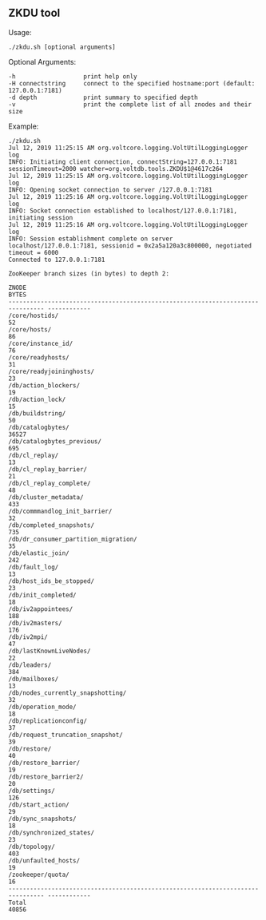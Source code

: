 ZKDU tool
---------


Usage:

    ./zkdu.sh [optional arguments]

Optional Arguments:

    -h                   print help only
    -H connectstring     connect to the specified hostname:port (default: 127.0.0.1:7181)
    -d depth             print summary to specified depth
    -v                   print the complete list of all znodes and their size


Example:

    ./zkdu.sh
    Jul 12, 2019 11:25:15 AM org.voltcore.logging.VoltUtilLoggingLogger log
    INFO: Initiating client connection, connectString=127.0.0.1:7181 sessionTimeout=2000 watcher=org.voltdb.tools.ZKDU$1@4617c264
    Jul 12, 2019 11:25:15 AM org.voltcore.logging.VoltUtilLoggingLogger log
    INFO: Opening socket connection to server /127.0.0.1:7181
    Jul 12, 2019 11:25:16 AM org.voltcore.logging.VoltUtilLoggingLogger log
    INFO: Socket connection established to localhost/127.0.0.1:7181, initiating session
    Jul 12, 2019 11:25:16 AM org.voltcore.logging.VoltUtilLoggingLogger log
    INFO: Session establishment complete on server localhost/127.0.0.1:7181, sessionid = 0x2a5a120a3c800000, negotiated timeout = 6000
    Connected to 127.0.0.1:7181

    ZooKeeper branch sizes (in bytes) to depth 2:

    ZNODE                                                                                   BYTES
    -------------------------------------------------------------------------------- ------------
    /core/hostids/                                                                             52
    /core/hosts/                                                                               86
    /core/instance_id/                                                                         76
    /core/readyhosts/                                                                          31
    /core/readyjoininghosts/                                                                   23
    /db/action_blockers/                                                                       19
    /db/action_lock/                                                                           15
    /db/buildstring/                                                                           50
    /db/catalogbytes/                                                                       36527
    /db/catalogbytes_previous/                                                                695
    /db/cl_replay/                                                                             13
    /db/cl_replay_barrier/                                                                     21
    /db/cl_replay_complete/                                                                    48
    /db/cluster_metadata/                                                                     433
    /db/commmandlog_init_barrier/                                                              32
    /db/completed_snapshots/                                                                  735
    /db/dr_consumer_partition_migration/                                                       35
    /db/elastic_join/                                                                         242
    /db/fault_log/                                                                             13
    /db/host_ids_be_stopped/                                                                   23
    /db/init_completed/                                                                        18
    /db/iv2appointees/                                                                        188
    /db/iv2masters/                                                                           176
    /db/iv2mpi/                                                                                47
    /db/lastKnownLiveNodes/                                                                    22
    /db/leaders/                                                                              384
    /db/mailboxes/                                                                             13
    /db/nodes_currently_snapshotting/                                                          32
    /db/operation_mode/                                                                        18
    /db/replicationconfig/                                                                     37
    /db/request_truncation_snapshot/                                                           39
    /db/restore/                                                                               40
    /db/restore_barrier/                                                                       19
    /db/restore_barrier2/                                                                      20
    /db/settings/                                                                             126
    /db/start_action/                                                                          29
    /db/sync_snapshots/                                                                        18
    /db/synchronized_states/                                                                   23
    /db/topology/                                                                             403
    /db/unfaulted_hosts/                                                                       19
    /zookeeper/quota/                                                                          16
    -------------------------------------------------------------------------------- ------------
    Total                                                                                   40856
